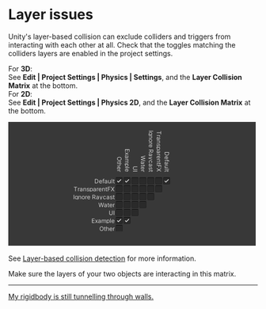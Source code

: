 # Layer issues

Unity's layer-based collision can exclude colliders and triggers from interacting with each other at all.
Check that the toggles matching the colliders layers are enabled in the project settings.

For **3D**:  
See **Edit | Project Settings | Physics | Settings**, and the **Layer Collision Matrix** at the bottom.  
For **2D**:  
See **Edit | Project Settings | Physics 2D**, and the **Layer Collision Matrix** at the bottom.  

![Layer Collision Matrix](../Physics%20Messages/collision-layer-matrix.png)

See [Layer-based collision detection](https://docs.unity3d.com/Manual/LayerBasedCollision.html) for more information.

Make sure the layers of your two objects are interacting in this matrix.

---

[My rigidbody is still tunnelling through walls.](Colliders.md)
